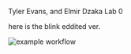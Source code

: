 Tyler Evans, and Elmir Dzaka
Lab 0

here is the blink eddited ver.

![example workflow](https://github.com/TylerEvans-Dev/lab05785/actions/workflows/main.yml/badge.svg)
